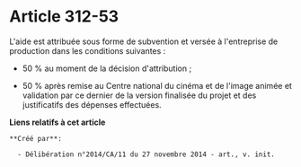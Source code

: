 # Article 312-53

L'aide est attribuée sous forme de subvention et versée à l'entreprise de production dans les conditions suivantes :

- 50 % au moment de la décision d'attribution ;

- 50 % après remise au Centre national du cinéma et de l'image animée et validation par ce dernier de la version finalisée du
projet et des justificatifs des dépenses effectuées.

**Liens relatifs à cet article**

	**Créé par**:

	  - Délibération n°2014/CA/11 du 27 novembre 2014 - art., v. init.
